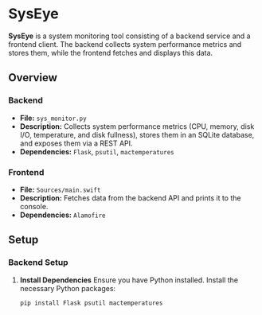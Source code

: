 # SysEye

**SysEye** is a system monitoring tool consisting of a backend service and a frontend client. The backend collects system performance metrics and stores them, while the frontend fetches and displays this data.

## Overview

### Backend

- **File:** `sys_monitor.py`
- **Description:** Collects system performance metrics (CPU, memory, disk I/O, temperature, and disk fullness), stores them in an SQLite database, and exposes them via a REST API.
- **Dependencies:** `Flask`, `psutil`, `mactemperatures`

### Frontend

- **File:** `Sources/main.swift`
- **Description:** Fetches data from the backend API and prints it to the console.
- **Dependencies:** `Alamofire`

## Setup

### Backend Setup

1. **Install Dependencies**
   Ensure you have Python installed. Install the necessary Python packages:
   ```bash
   pip install Flask psutil mactemperatures
